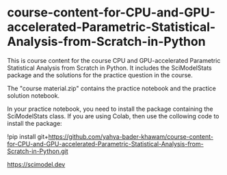 # course-content-for-CPU-and-GPU-accelerated-Parametric-Statistical-Analysis-from-Scratch-in-Python

This is course content for the course CPU and GPU-accelerated Parametric Statistical Analysis from Scratch in Python. It includes the SciModelStats package and the solutions for the practice question in the course. 

The "course material.zip" contains the practice notebook and the practice solution notebook.

In your practice notebook, you need to install the package containing the SciModelStats class. If you are using Colab, then use the collowing code to install the package:

!pip install git+https://github.com/yahya-bader-khawam/course-content-for-CPU-and-GPU-accelerated-Parametric-Statistical-Analysis-from-Scratch-in-Python.git


https://scimodel.dev
